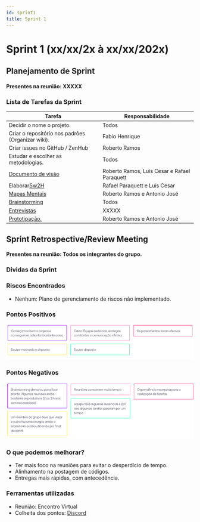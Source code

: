 ```yaml
---
id: sprint1
title: Sprint 1
---
```

# Sprint 1 (xx/xx/2x à xx/xx/202x)

## Planejamento de Sprint

#### Presentes na reunião: XXXXX

### Lista de Tarefas da Sprint

| Tarefa                                                                                       | Responsabilidade |
| -------------------------------------------------------------------------------------------- | ---------------- |
| Decidir o nome o projeto.                                                                    | Todos         |
| Criar o repositório nos padrões (Organizar wiki).                                          | Fabio Henrique             |
| Criar issues no GitHub / ZenHub                                                              | Roberto Ramos             |           |
| Estudar e escolher as metodologias.                                                          | Todos            |
| [Documento de visão](https://github.com/xxx/xxx.md)                                            |  Roberto Ramos, Luis Cesar e Rafael Paraquett    |
| Elaborar[5w2H](https://github.com/xxx/xxx.md)                                                   |  Rafael Paraquett e Luis Cesar     |
| [Mapas Mentais](https://github.com/xxx/xxx.md)                                                  |  Roberto Ramos e Antonio José   |
| [Brainstorming](https://github.com/UnBArqDsw/2020.1_G7_TCM/blob/master/docs/base/Brainstorm.md) | Todos            |
| [Entrevistas](https://github.com/xxx/xxx.md)                                                    |  XXXXX      |
| [Prototipação.](https://github.com/xxx/xxx.md)                                                |  Roberto Ramos e Antonio José    |

## Sprint Retrospective/Review Meeting

#### Presentes na reunião: Todos os integrantes do grupo.

### Dividas da Sprint

### Riscos Encontrados

- Nenhum: Plano de gerenciamento de riscos não implementado.

### Pontos Positivos

![pontos positivos](../assets/Sprints/S1-positivos.png)

### Pontos Negativos

![pontos negativos](../assets/Sprints/S1-negativos.png)

### O que podemos melhorar?

- Ter mais foco na reuniões para evitar o desperdício de tempo.
- Alinhamento na postagem de códigos.
- Entregas mais rápidas, com antecedência.




### Ferramentas utilizadas

- Reunião: Encontro Virtual
- Colheita dos pontos: [Discord](https://discord.com/)
